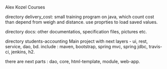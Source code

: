 Alex Kozel Courses

directory delivery_cost:
 small training program on java, which count cost than depend from weigh and distance. use proprties to load saved values.

directory docs:
other documentatios, specification files, pictures etc.

directory students-accounting
Main project with next layers - ui, rest, service, dao, bd.
include :
maven, bootstrap, spring mvc, spring jdbc, travis-ci, jenkins, h2.

there are next parts :
dao, core, html-template, module, web-app.